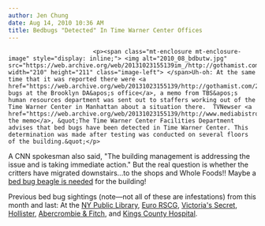 ```yaml
---
author: Jen Chung
date: Aug 14, 2010 10:36 AM
title: Bedbugs "Detected" In Time Warner Center Offices
---
```



                            
                            
                            
                            <p><span class="mt-enclosure mt-enclosure-image" style="display: inline;"> <img alt="2010_08_bdbutw.jpg" src="https://web.archive.org/web/20131023155139im_/http://gothamist.com/attachments/jen/2010_08_bdbutw.jpg" width="210" height="211" class="image-left"> </span>Uh-oh: At the same time that it was reported there were <a href="https://web.archive.org/web/20131023155139/http://gothamist.com/2010/08/13/bedbugs_besiege_brooklyn_das_office.php">bed bugs at the Brooklyn DA&apos;s office</a>, a memo from TBS&apos;s human resources department was sent out to staffers working out of the Time Warner Center in Manhattan about a situation there.  TVNewser <a href="https://web.archive.org/web/20131023155139/http://www.mediabistro.com/tvnewser/cnn/bed_bugs_at_time_warner_center_in_new_york_170705.asp">reprinted the memo</a>, &quot;The Time Warner Center Facilities Department advises that bed bugs have been detected in Time Warner Center. This determination was made after testing was conducted on several floors of the building.&quot;</p>

<p>A CNN spokesman also said, &quot;The building management is addressing the issue and is taking immediate action.&quot; But the real question is whether the critters have migrated downstairs...to the shops and Whole Foods!! Maybe a <a href="https://web.archive.org/web/20131023155139/http://gothamist.com/2010/08/13/bergdorf_goodman_bedbug_detecting_d.php">bed bug beagle is needed</a> for the building!</p>

<p>Previous bed bug sightings (note&#x2014;not all of these are infestations) from this month and last: At the <a href="https://web.archive.org/web/20131023155139/http://gothamist.com/2010/08/05/beat_the_heat_at_the_library_where.php">NY Public Library</a>, <a href="https://web.archive.org/web/20131023155139/http://gothamist.com/2010/07/17/ad_agency_hit_with_bed_bug_plague_2.php">Euro RSCG</a>, <a href="https://web.archive.org/web/20131023155139/http://gothamist.com/2010/07/16/victorias_secret_latest_chain_with.php">Victoria&apos;s Secret</a>, <a href="https://web.archive.org/web/20131023155139/http://gothamist.com/2010/07/01/bedbugs_shut_down_hollister_store_i.php">Hollister</a>, <a href="https://web.archive.org/web/20131023155139/http://gothamist.com/2010/07/02/bedbug_infestation_shuts_down_anoth.php">Abercrombie &amp; Fitch</a>, and <a href="https://web.archive.org/web/20131023155139/http://gothamist.com/2010/07/13/so_there_was_a_bedbug_problem_at_ki.php">Kings County Hospital</a>.</p>
                            
                            
                            